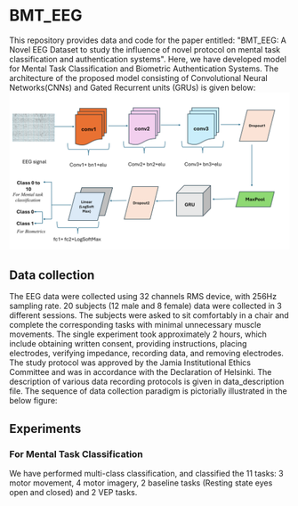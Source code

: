 # BMT_EEG
This repository provides data and code for the paper entitled: "BMT_EEG: A Novel EEG Dataset to study the influence of novel protocol on mental task classification and authentication systems".
Here, we have developed model for Mental Task Classification and Biometric Authentication Systems. The architecture of the proposed model consisting of Convolutional Neural Networks(CNNs) and Gated Recurrent units (GRUs) is given below:
![Alt text](eeg_cnn_gru_architecture.png)

## Data collection
The EEG data were collected using 32 channels RMS device, with 256Hz sampling rate. 20 subjects (12 male and 8 female) data were collected in 3 different sessions. The subjects were asked to sit comfortably in a chair and complete the corresponding tasks with minimal unnecessary muscle movements. The single experiment took approximately 2 hours, which include obtaining written consent, providing instructions, placing electrodes, verifying impedance, recording data, and removing electrodes. The study protocol was approved by the Jamia Institutional Ethics Committee and was in accordance with the Declaration of Helsinki.
The description of various data recording protocols is given in data_description file. The sequence of data collection paradigm is pictorially illustrated in the below figure:

## Experiments
### For Mental Task Classification
We have performed multi-class classification, and classified the 11 tasks: 3 motor movement, 4 motor imagery, 2 baseline tasks (Resting state eyes open and closed) and 2 VEP tasks.

